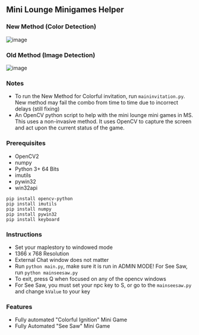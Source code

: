 ## Mini Lounge Minigames Helper
### New Method (Color Detection)
![image](https://github.com/InfernoDragon0/miniLoungeMS/assets/1367130/574441d3-b052-4adf-80ce-fc2f6cd56170)

### Old Method (Image Detection)
![image](https://i.imgur.com/ZRkwCj8.jpg)

### Notes
- To run the New Method for Colorful invitation, run ```maininvitation.py```. New method may fail the combo from time to time due to incorrect delays (still fixing)
- An OpenCV python script to help with the mini lounge mini games in MS. This uses a non-invasive method. It uses OpenCV to capture the screen and act upon the current status of the game.

### Prerequisites
- OpenCV2
- numpy
- Python 3+ 64 Bits
- imutils
- pywin32
- win32api

``` 
pip install opencv-python
pip install imutils
pip install numpy
pip install pywin32
pip install keyboard
```

### Instructions
- Set your maplestory to windowed mode
- 1366 x 768 Resolution
- External Chat window does not matter
- Run ```python main.py```, make sure it is run in ADMIN MODE! For See Saw, run ```python mainseesaw.py```
- To exit, press Q when focused on any of the opencv windows
- For See Saw, you must set your npc key to S, or go to the ```mainseesaw.py``` and change ```kValue``` to your key

### Features
- Fully automated "Colorful Ignition" Mini Game
- Fully Automated "See Saw" Mini Game
